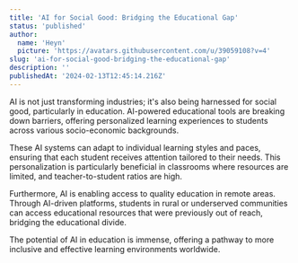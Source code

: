 ```yaml
---
title: 'AI for Social Good: Bridging the Educational Gap'
status: 'published'
author:
  name: 'Heyn'
  picture: 'https://avatars.githubusercontent.com/u/39059108?v=4'
slug: 'ai-for-social-good-bridging-the-educational-gap'
description: ''
publishedAt: '2024-02-13T12:45:14.216Z'
---
```


AI is not just transforming industries; it's also being harnessed for social good, particularly in education. AI-powered educational tools are breaking down barriers, offering personalized learning experiences to students across various socio-economic backgrounds.

These AI systems can adapt to individual learning styles and paces, ensuring that each student receives attention tailored to their needs. This personalization is particularly beneficial in classrooms where resources are limited, and teacher-to-student ratios are high.

Furthermore, AI is enabling access to quality education in remote areas. Through AI-driven platforms, students in rural or underserved communities can access educational resources that were previously out of reach, bridging the educational divide.

The potential of AI in education is immense, offering a pathway to more inclusive and effective learning environments worldwide.